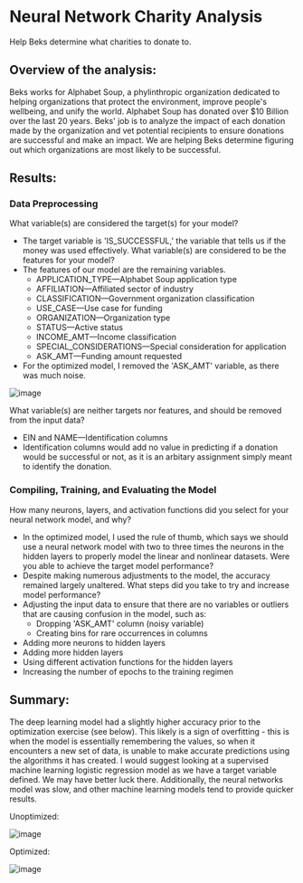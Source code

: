 # Neural Network Charity Analysis
Help Beks determine what charities to donate to.

## Overview of the analysis: 
Beks works for Alphabet Soup, a phylinthropic organization dedicated to helping organizations that protect the environment, improve people's wellbeing, and unify the world. Alphabet Soup has donated over $10 Billion over the last 20 years. Beks' job is to analyze the impact of each donation made by the organization and vet potential recipients to ensure donations are successful and make an impact. We are helping Beks determine figuring out which organizations are most likely to be successful.

## Results: 

### Data Preprocessing
What variable(s) are considered the target(s) for your model?
- The target variable is 'IS_SUCCESSFUL,' the variable that tells us if the money was used effectively.
What variable(s) are considered to be the features for your model?
- The features of our model are the remaining variables.
  - APPLICATION_TYPE—Alphabet Soup application type
  - AFFILIATION—Affiliated sector of industry
  - CLASSIFICATION—Government organization classification
  - USE_CASE—Use case for funding
  - ORGANIZATION—Organization type
  - STATUS—Active status
  - INCOME_AMT—Income classification
  - SPECIAL_CONSIDERATIONS—Special consideration for application
  - ASK_AMT—Funding amount requested
- For the optimized model, I removed the 'ASK_AMT' variable, as there was much noise.

![image](https://user-images.githubusercontent.com/92613639/160556126-7216baef-83eb-4db0-b5cc-b6d55805572c.png)

What variable(s) are neither targets nor features, and should be removed from the input data?
- EIN and NAME—Identification columns
- Identification columns would add no value in predicting if a donation would be successful or not, as it is an arbitary assignment simply meant to identify the donation.
### Compiling, Training, and Evaluating the Model
How many neurons, layers, and activation functions did you select for your neural network model, and why?
- In the optimized model, I used the rule of thumb, which says we should use a neural network model with two to three times the neurons in the hidden layers to properly model the linear and nonlinear datasets.
Were you able to achieve the target model performance?
- Despite making numerous adjustments to the model, the accuracy remained largely unaltered. 
What steps did you take to try and increase model performance?
- Adjusting the input data to ensure that there are no variables or outliers that are causing confusion in the model, such as:
  - Dropping 'ASK_AMT' column (noisy variable)
  - Creating bins for rare occurrences in columns
- Adding more neurons to hidden layers
- Adding more hidden layers
- Using different activation functions for the hidden layers
- Increasing the number of epochs to the training regimen

## Summary: 
The deep learning model had a slightly higher accuracy prior to the optimization exercise (see below). This likely is a sign of overfitting - this is when the model is essentially remembering the values, so when it encounters a new set of data, is unable to make accurate predictions using the algorithms it has created. I would suggest looking at a supervised machine learning logistic regression model as we have a target variable defined. We may have better luck there. Additionally, the neural networks model was slow, and other machine learning models tend to provide quicker results.

Unoptimized:

![image](https://user-images.githubusercontent.com/92613639/160556605-f2856bff-0852-4da7-b55c-f2c96e2a97da.png)

Optimized:

![image](https://user-images.githubusercontent.com/92613639/160556479-8cdf5c25-e404-4539-af10-3a0434ce1aba.png)
